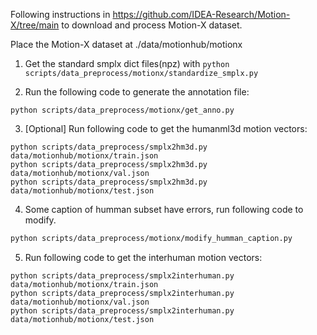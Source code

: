 Following instructions in https://github.com/IDEA-Research/Motion-X/tree/main 
to download and process Motion-X dataset.

Place the Motion-X dataset at ./data/motionhub/motionx
1. Get the standard smplx dict files(npz) with `python scripts/data_preprocess/motionx/standardize_smplx.py`

2. Run the following code to generate the annotation file:

`python scripts/data_preprocess/motionx/get_anno.py`

3. [Optional] Run following code to get the humanml3d motion vectors:
```
python scripts/data_preprocess/smplx2hm3d.py data/motionhub/motionx/train.json
python scripts/data_preprocess/smplx2hm3d.py data/motionhub/motionx/val.json
python scripts/data_preprocess/smplx2hm3d.py data/motionhub/motionx/test.json
```

4. Some caption of humman subset have errors, run following code to modify.
```bash
python scripts/data_preprocess/motionx/modify_humman_caption.py
```

5. Run following code to get the interhuman motion vectors:
```
python scripts/data_preprocess/smplx2interhuman.py data/motionhub/motionx/train.json
python scripts/data_preprocess/smplx2interhuman.py data/motionhub/motionx/val.json
python scripts/data_preprocess/smplx2interhuman.py data/motionhub/motionx/test.json
```